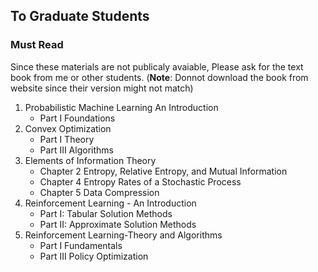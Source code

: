 ## To Graduate Students
### Must Read
Since these materials are not publicaly avaiable, Please ask for the text book from me or other students. (**Note**: Donnot download the book from website since their version might not match)
1. Probabilistic Machine Learning An Introduction
   - Part I Foundations
2. Convex Optimization
   - Part I Theory
   - Part III Algorithms
3. Elements of Information Theory
   - Chapter 2 Entropy, Relative Entropy, and Mutual Information
   - Chapter 4 Entropy Rates of a Stochastic Process
   - Chapter 5 Data Compression
4. Reinforcement Learning - An Introduction
   - Part I: Tabular Solution Methods
   - Part II: Approximate Solution Methods
5. Reinforcement Learning-Theory and Algorithms
   - Part I Fundamentals
   - Part III Policy Optimization
